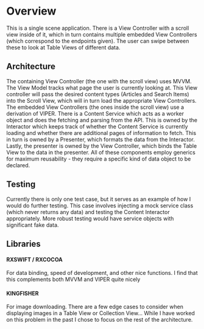 # Overview
This is a single scene application. There is a View Controller with a scroll view inside of it, which in turn contains multiple embedded View Controllers (which correspond to the endpoints given). The user can swipe between these to look at Table Views of different data.

## Architecture
The containing View Controller (the one with the scroll view) uses MVVM. The View Model tracks what page the user is currently looking at. This View controller will pass the desired content types (Articles and Search Items) into the Scroll View, which will in turn load the appropriate View Controllers.
The embedded View Controllers (the ones inside the scroll view) use a derivation of VIPER. There is a Content Service which acts as a worker object and does the fetching and parsing from the API. This is owned by the Interactor which keeps track of whether the Content Service is currently loading and whether there are additional pages of information to fetch. This in turn is owned by a Presenter, which formats the data from the Interactor. Lastly, the presenter is owned by the View Controller, which binds the Table View to the data in the presenter. All of these components employ generics for maximum reusability - they require a specific kind of data object to be declared.

## Testing
Currently there is only one test case, but it serves as an example of how I would do further testing. This case involves injecting a mock service class (which never returns any data) and testing the Content Interactor appropriately. More robust testing would have service objects with significant fake data.

## Libraries

#### RXSWIFT / RXCOCOA
For data binding, speed of development, and other nice functions. I find that this complements both MVVM and VIPER quite nicely
#### KINGFISHER
For image downloading. There are a few edge cases to consider when displaying images in a Table View or Collection View... While I have worked on this problem in the past I chose to focus on the rest of the architecture.

